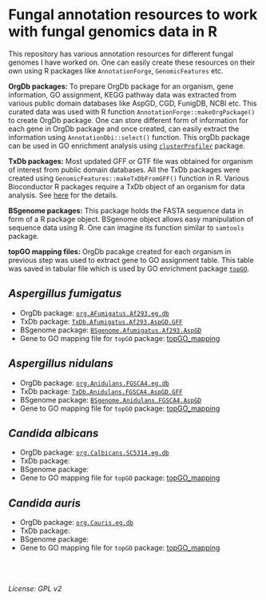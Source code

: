 # Fungal annotation resources to work with fungal genomics data in R
This repository has various annotation resources for different fungal genomes I have worked on. One can easily create these resources on their own using R packages like ``AnnotationForge``, ``GenomicFeatures`` etc.

**OrgDb packages:** To prepare OrgDb package for an organism, gene information, GO assignment, KEGG pathway data was extracted from various public domain databases like AspGD, CGD, FunigDB, NCBI etc. This curated data was used with R function ``AnnotationForge::makeOrgPackage()`` to create OrgDb package. One can store different form of information for each gene in OrgDb package and once created, can easily extract the information using ``AnnotationDbi::select()`` function. This orgDb package can be used in GO enrichment analysis using [``clusterProfiler``](https://bioconductor.org/packages/release/bioc/html/clusterProfiler.html) package. 


**TxDb packages:** Most updated GFF or GTF file was obtained for organism of interest from public domain databases. All the TxDb packages were created using ``GenomicFeatures::makeTxDbFromGFF()`` function in R. Various Bioconductor R packages require a TxDb object of an organism for data analysis. See [here](https://bioconductor.org/packages/release/bioc/html/GenomicFeatures.html) for the details.

**BSgenome packages:** This package holds the FASTA sequence data in form of a R package object. BSgenome object allows easy manipulation of sequence data using R. One can imagine its function similar to ``samtools`` package.

**topGO mapping files:** OrgDb pacakge created for each organism in previous step was used to extract gene to GO assignment table. This table was saved in tabular file which is used by GO enrichment package [``topGO``](https://bioconductor.org/packages/release/bioc/html/topGO.html).

## *Aspergillus fumigatus*
- OrgDb package: [``org.AFumigatus.Af293.eg.db``](A_fumigatus/org.AFumigatus.Af293.eg.db)
- TxDb package: [``TxDb.Afumigatus.Af293.AspGD.GFF``](A_fumigatus/TxDb.Afumigatus.Af293.AspGD.GFF)
- BSgenome package: [``BSgenome.Afumigatus.Af293.AspGD``](A_fumigatus/BSgenome.Afumigatus.Af293.AspGD)
- Gene to GO mapping file for ``topGO`` package: [topGO_mapping](A_fumigatus/topGO_mapping)

## *Aspergillus nidulans*
- OrgDb package: [``org.Anidulans.FGSCA4.eg.db``](A_nidulans/org.Anidulans.FGSCA4.eg.db)
- TxDb package: [``TxDb.Anidulans.FGSCA4.AspGD.GFF``](A_nidulans/TxDb.Anidulans.FGSCA4.AspGD.GFF)
- BSgenome package: [``BSgenome.Anidulans.FGSCA4.AspGD``](A_nidulans/BSgenome.Anidulans.FGSCA4.AspGD)
- Gene to GO mapping file for ``topGO`` package: [topGO_mapping](A_nidulans/topGO_mapping)

## *Candida albicans*
- OrgDb package: [``org.Calbicans.SC5314.eg.db``](C_albicans/org.Calbicans.SC5314.eg.db)
- TxDb package: 
- BSgenome package: 
- Gene to GO mapping file for ``topGO`` package: [topGO_mapping](C_albicans/topGO_mapping)

## *Candida auris*
- OrgDb package: [``org.Cauris.eg.db``](C_auris/org.Cauris.eg.db)
- TxDb package: [](C_auris/)
- BSgenome package: [](C_auris/)
- Gene to GO mapping file for ``topGO`` package: [topGO_mapping](C_auris/topGO_mapping)


<br><br><br>
*License: GPL v2*

